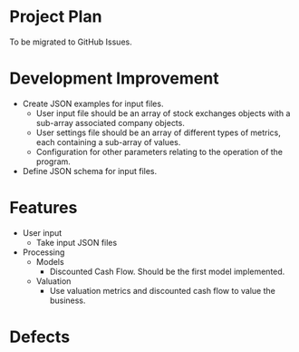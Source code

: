 # Project Plan

To be migrated to GitHub Issues.

# Development Improvement
 - Create JSON examples for input files.
    - User input file should be an array of stock exchanges objects with a sub-array associated company objects.
    - User settings file should be an array of different types of metrics, each containing a sub-array of values.
    - Configuration for other parameters relating to the operation of the program.
 - Define JSON schema for input files.

# Features
 - User input
    - Take input JSON files
 - Processing
    - Models
        - Discounted Cash Flow. Should be the first model implemented.
    - Valuation
        - Use valuation metrics and discounted cash flow to value the business.

# Defects
